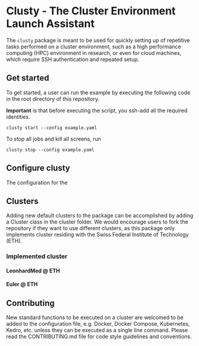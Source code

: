 # Clusty - The Cluster Environment Launch Assistant

The ``clusty`` package is meant to be used for quickly setting up of repetitive tasks performed on a cluster 
environment, such as a high performance computing (HPC) environment in research, or even for cloud machines, 
which require SSH authentication and repeated setup.

## Get started

To get started, a user can run the example by executing the following code in the root directory of this repository. 

**Important** is that before executing the script, you ssh-add all the required identities.

```
clusty start --config example.yaml
```

To stop all jobs and kill all screens, run
```
clusty stop --config example.yaml
```

## Configure clusty

The configuration for the 


## Clusters

Adding new default clusters to the package can be accomplished by adding a Cluster class in the cluster folder. We 
would encourage users to fork the repository if they want to use different clusters, as this package only implements 
cluster residing with the Swiss Federal Institute of Technology (ETH). 

### Implemented cluster

#### LeonhardMed @ ETH

#### Euler @ ETH


## Contributing

New standard functions to be executed on a cluster are welcomed to be added to the configuration file, e.g. Docker, 
Docker Compose, Kubernetes, Kedro, etc. unless they can be executed as a single line command.
Please read the CONTRIBUTING.md file for code style guidelines and conventions. 

